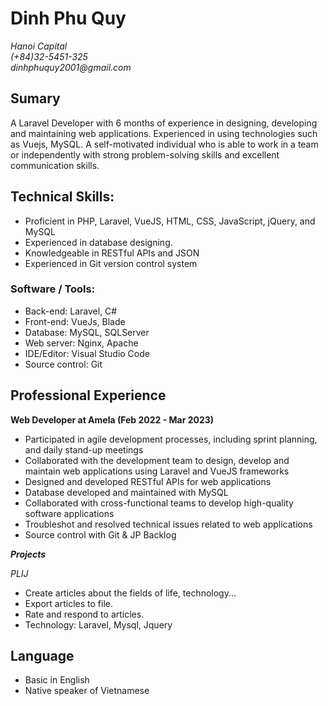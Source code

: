 # Dinh Phu Quy
_Hanoi Capital_  
_(+84)32-5451-325_  
_dinhphuquy2001@gmail.com_

## Sumary
A Laravel Developer with 6 months of experience in designing, developing and maintaining web applications. Experienced in using technologies such as Vuejs, MySQL. A self-motivated individual who is able to work in a team or independently with strong problem-solving skills and excellent communication skills.

## Technical Skills:
- Proficient in PHP, Laravel, VueJS, HTML, CSS, JavaScript, jQuery, and MySQL
- Experienced in database designing.
- Knowledgeable in RESTful APIs and JSON
- Experienced in  Git version control system

### Software / Tools:
- Back-end: Laravel, C#
- Front-end: VueJs, Blade
- Database: MySQL, SQLServer
- Web server: Nginx, Apache
- IDE/Editor: Visual Studio Code
- Source control: Git

## Professional Experience
__Web Developer at Amela (Feb 2022 - Mar 2023)__
- Participated in agile development processes, including sprint planning, and daily stand-up meetings
- Collaborated with the development team to design, develop and maintain web applications using Laravel and VueJS frameworks
- Designed and developed RESTful APIs for web applications
- Database developed and maintained with MySQL
- Collaborated with cross-functional teams to develop high-quality software applications
- Troubleshot and resolved technical issues related to web applications
- Source control with Git &  JP Backlog

___Projects___

_PLIJ_
- Create articles about the fields of life, technology...
- Export articles to file.
- Rate and respond to articles.
- Technology: Laravel, Mysql,  Jquery

## Language
- Basic in English
- Native speaker of Vietnamese